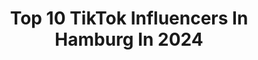 ---
title: Top 10 TikTok Influencers In Hamburg In 2024
description: >-
  Find top TikTok influencers in Hamburg in 2024. Most popular hashtags: #fy #hamburg #fyp #viral.
platform: TikTok
hits: 160
text_top: See the most popular TikTok influencers on inBeat.
text_bottom: Our platform has 160 TikTok influencers like this in Hamburg, Germany for you to collaborate.
profiles:
  - username: "cel1na.09"
    fullname: >-
      Celina 🤍
    bio: >-
      Ig-Celinaa.hamburg❤️
    location: "Germany"
    followers: 4377
    engagement: 2805
    commentsToLikes: 0.107143
    id: ck8qn58hyt4mj0j7824tjifa0
    verified: false
    hashtags: "#foryou, #hamburg, #fypsounds, #fyfyfyfy"
  - username: "madina.gtt"
    fullname: >-
      Madina.gtt💘🤝
    bio: >-
      HAMBURG||🇳🇪🇸🇴 Insta:Madina.gtt Snap:Maditim10 9k?🤩 IRONIE
    location: "Germany"
    followers: 7699
    engagement: 1759
    commentsToLikes: 0.072288
    id: cka0ode0d38840i78vbit4mdg
    verified: false
    hashtags: "#foryoupage, #foryou, #hh, #page"
  - username: "rwilliams_0123"
    fullname: >-
      Rolando Williams R
    bio: >-
      🇨🇺🇺🇸 📍HAMBURG INSTAGRAM: RWILLIAMS_0123
    location: "Germany"
    followers: 813400
    engagement: 1177
    commentsToLikes: 0.024253
    id: cka7vgvrhw6lw0i78ahnmic02
    verified: false
    hashtags: ""
  - username: "annalentfer"
    fullname: >-
      anna :)
    bio: >-
      17 Hamburg🦋 zweiter Account: @anna.lentfer
    location: "Germany"
    followers: 32100
    engagement: 1310
    commentsToLikes: 0.047505
    id: ckcdnvy9oazx60j23dlb4fy1n
    verified: false
    hashtags: "#freshmoneyfever, #foryou, #unleashthebeast, #jeckimduett"
  - username: "verholer"
    fullname: >-
      Melvyn
    bio: >-
      Moin Moin🐾vom Hamburger Jung⚓ instagram: verholer @verholer #Verholer #spaßmu
    location: "Germany"
    followers: 12500
    engagement: 852
    commentsToLikes: 0.073066
    id: ckal6s1poc7zl0i78h21h1qcg
    verified: false
    hashtags: "#schaffner, #bl, #stayhome, #weihnachten2020"
  - username: "nilay.040"
    fullname: >-
      𝐍𝐢𝐥𝐚𝐲𝐲 🧸
    bio: >-
      Folg doch, wenn du schon stalkst🤒 Hamburg 🇹🇷03 Girls support girls✨
    location: "Germany"
    followers: 9989
    engagement: 1484
    commentsToLikes: 0.081718
    id: ckahy5p6cy0qb0i789j7e3wx1
    verified: false
    hashtags: "#tiktok, #haram, #expressieyourself, #bussit"
  - username: "pinar.32"
    fullname: >-
      Pınar
    bio: >-
      🇹🇷 Isparta - Hamburg 🇩🇪 Instagram pnar.s1907 💙💛 Fenerbahce 19🌿7 💙💛
    location: "Germany"
    followers: 3909
    engagement: 1210
    commentsToLikes: 0.076747
    id: ck8rprgzdmxk30j783sq8npo4
    verified: false
    hashtags: "#beni, #stitch, #fenerbah, #team1907"
  - username: "carl.csy"
    fullname: >-
      Carl Ceesay
    bio: >-
      Follow the gram! snap: carlceesay Appreciate the love!🌹 Hamburg, Germany
    location: "Germany"
    followers: 131400
    engagement: 1802
    commentsToLikes: 0.031561
    id: ck8kletcq3jyv0j78tbbn1mf3
    verified: false
    hashtags: "#viral, #german, #fyp, #sky"
  - username: "justin_pompei"
    fullname: >-
      justin
    bio: >-
      22 //Hamburg Gründer von POMPEI Nachhaltige Streetwear♻️
    location: "Germany"
    followers: 28500
    engagement: 1494
    commentsToLikes: 0.026673
    id: ckbqr3d6ibx4h0j23l6l2p50z
    verified: false
    hashtags: "#fashion, #nachhaltigemode, #startup, #motovation"
  - username: "mohamadezzat_"
    fullname: >-
      Mohamad Ezzat
    bio: >-
      I don’t mind if you follow me Hamburg, Germany Check the IG ;)
    location: "Germany"
    followers: 343300
    engagement: 1291
    commentsToLikes: 0.030819
    id: ckcdsff6odd3d0j23zt5cv47u
    verified: false
    hashtags: "#syria, #fy, #fyp, #music"
---